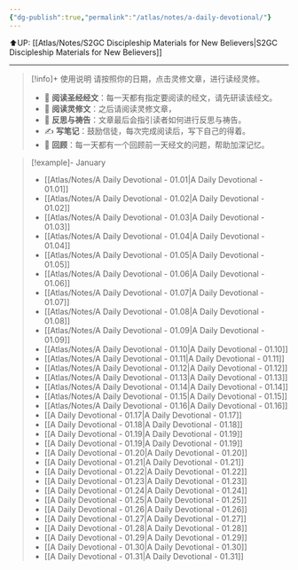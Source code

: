```yaml
---
{"dg-publish":true,"permalink":"/atlas/notes/a-daily-devotional/"}
---
```


⬆️UP: [[Atlas/Notes/S2GC Discipleship Materials for New Believers\|S2GC Discipleship Materials for New Believers]]

---

> [!info]+ 使用说明
> 请按照你的日期，点击灵修文章，进行读经灵修。
> - 📖 **阅读圣经经文**：每一天都有指定要阅读的经文，请先研读该经文。
> - 🧾 **阅读灵修文**：之后请阅读灵修文章，
> - 🙏 **反思与祷告**：文章最后会指引读者如何进行反思与祷告。
> - ✍️ **写笔记**：鼓励信徒，每次完成阅读后，写下自己的得着。
> - 🤔 **回顾**：每一天都有一个回顾前一天经文的问题，帮助加深记忆。

> [!example]- January
> - [[Atlas/Notes/A Daily Devotional - 01.01\|A Daily Devotional - 01.01]]
> - [[Atlas/Notes/A Daily Devotional - 01.02\|A Daily Devotional - 01.02]]
> - [[Atlas/Notes/A Daily Devotional - 01.03\|A Daily Devotional - 01.03]]
> - [[Atlas/Notes/A Daily Devotional - 01.04\|A Daily Devotional - 01.04]]
> - [[Atlas/Notes/A Daily Devotional - 01.05\|A Daily Devotional - 01.05]]
> - [[Atlas/Notes/A Daily Devotional - 01.06\|A Daily Devotional - 01.06]]
> - [[Atlas/Notes/A Daily Devotional - 01.07\|A Daily Devotional - 01.07]]
> - [[Atlas/Notes/A Daily Devotional - 01.08\|A Daily Devotional - 01.08]]
> - [[Atlas/Notes/A Daily Devotional - 01.09\|A Daily Devotional - 01.09]]
> - [[Atlas/Notes/A Daily Devotional - 01.10\|A Daily Devotional - 01.10]]
> - [[Atlas/Notes/A Daily Devotional - 01.11\|A Daily Devotional - 01.11]]
> - [[Atlas/Notes/A Daily Devotional - 01.12\|A Daily Devotional - 01.12]]
> - [[Atlas/Notes/A Daily Devotional - 01.13\|A Daily Devotional - 01.13]]
> - [[Atlas/Notes/A Daily Devotional - 01.14\|A Daily Devotional - 01.14]]
> - [[Atlas/Notes/A Daily Devotional - 01.15\|A Daily Devotional - 01.15]]
> - [[Atlas/Notes/A Daily Devotional - 01.16\|A Daily Devotional - 01.16]]
> - [[A Daily Devotional - 01.17\|A Daily Devotional - 01.17]]
> - [[A Daily Devotional - 01.18\|A Daily Devotional - 01.18]]
> - [[A Daily Devotional - 01.19\|A Daily Devotional - 01.19]]
> - [[A Daily Devotional - 01.19\|A Daily Devotional - 01.19]]
> - [[A Daily Devotional - 01.20\|A Daily Devotional - 01.20]]
> - [[A Daily Devotional - 01.21\|A Daily Devotional - 01.21]]
> - [[A Daily Devotional - 01.22\|A Daily Devotional - 01.22]]
> - [[A Daily Devotional - 01.23\|A Daily Devotional - 01.23]]
> - [[A Daily Devotional - 01.24\|A Daily Devotional - 01.24]]
> - [[A Daily Devotional - 01.25\|A Daily Devotional - 01.25]]
> - [[A Daily Devotional - 01.26\|A Daily Devotional - 01.26]]
> - [[A Daily Devotional - 01.27\|A Daily Devotional - 01.27]]
> - [[A Daily Devotional - 01.28\|A Daily Devotional - 01.28]]
> - [[A Daily Devotional - 01.29\|A Daily Devotional - 01.29]]
> - [[A Daily Devotional - 01.30\|A Daily Devotional - 01.30]]
> - [[A Daily Devotional - 01.31\|A Daily Devotional - 01.31]]

